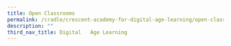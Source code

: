 ```yaml
---
title: Open Classrooms
permalink: /cradle/crescent-academy-for-digital-age-learning/open-classrooms/
description: ""
third_nav_title: Digital   Age Learning
---
```

